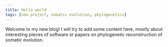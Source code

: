 ```yaml
---
title: Hello world
tags: [new project, somatic evolution, phylogenetics]
---
```

Welcome to my new blog! I will try to add some content here, mostly about interesting pieces of software or papers on phylogenetic reconstruction of somatic evolution.
